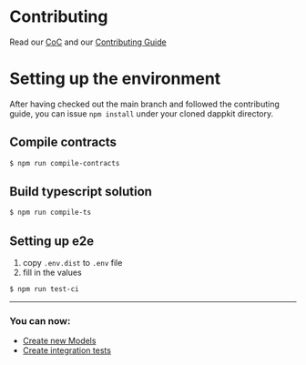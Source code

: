 # Contributing

Read our [CoC](../../CODE_OF_CONDUCT.md) and our [Contributing Guide](../../CONTRIBUTING.md)

# Setting up the environment

After having checked out the main branch and followed the contributing guide, you can issue `npm install` under your cloned dappkit directory.

## Compile contracts
```bash
$ npm run compile-contracts
```

## Build typescript solution
```bash
$ npm run compile-ts
```

## Setting up e2e
1. copy `.env.dist` to `.env` file
2. fill in the values

```bash
$ npm run test-ci
```

---

### You can now:
- [Create new Models](./creating-new-model.md)
- [Create integration tests](./integration-tests.md)
